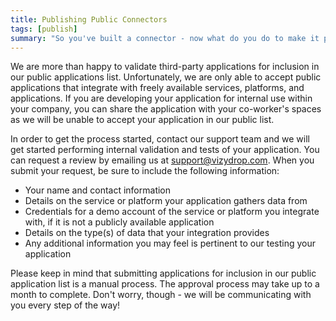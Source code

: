 ```yaml
---
title: Publishing Public Connectors
tags: [publish]
summary: "So you've built a connector - now what do you do to make it public for the world to enjoy?"
---
```


We are more than happy to validate third-party applications for inclusion in our public applications list.  Unfortunately, we are only able to accept public applications that integrate with freely available services, platforms, and applications.  If you are developing your application for internal use within your company, you can share the application with your co-worker's spaces as we will be unable to accept your application in our public list.

In order to get the process started, contact our support team and we will get started performing internal validation and tests of your application.  You can request a review by emailing us at  [support@vizydrop.com](mailto:support@vizydrop.com).  When you submit your request, be sure to include the following information:

- Your name and contact information
- Details on the service or platform your application gathers data from
- Credentials for a demo account of the service or platform you integrate with, if it is not a publicly available application
- Details on the type(s) of data that your integration provides
- Any additional information you may feel is pertinent to our testing your application

Please keep in mind that submitting applications for inclusion in our public application list is a manual process.  The approval process may take up to a month to complete.  Don't worry, though - we will be communicating with you every step of the way!